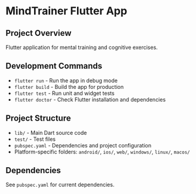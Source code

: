 # MindTrainer Flutter App

## Project Overview
Flutter application for mental training and cognitive exercises.

## Development Commands
- `flutter run` - Run the app in debug mode
- `flutter build` - Build the app for production
- `flutter test` - Run unit and widget tests
- `flutter doctor` - Check Flutter installation and dependencies

## Project Structure
- `lib/` - Main Dart source code
- `test/` - Test files
- `pubspec.yaml` - Dependencies and project configuration
- Platform-specific folders: `android/`, `ios/`, `web/`, `windows/`, `linux/`, `macos/`

## Dependencies
See `pubspec.yaml` for current dependencies.